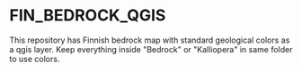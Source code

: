 # FIN_BEDROCK_QGIS
This repository has Finnish bedrock map with standard geological colors as a qgis layer. Keep everything inside "Bedrock" or "Kalliopera" in same folder to use colors. 
